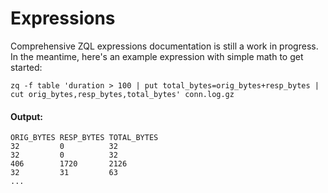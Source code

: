 # Expressions

Comprehensive ZQL expressions documentation is still a work in progress. In the meantime, here's an example expression with simple math to get started:

```zq-command
zq -f table 'duration > 100 | put total_bytes=orig_bytes+resp_bytes | cut orig_bytes,resp_bytes,total_bytes' conn.log.gz
```

#### Output:
```zq-output head:5
ORIG_BYTES RESP_BYTES TOTAL_BYTES
32         0          32
32         0          32
406        1720       2126
32         31         63
...
```
